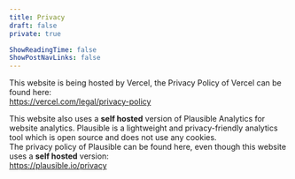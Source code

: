 ```yaml
---
title: Privacy
draft: false
private: true

ShowReadingTime: false
ShowPostNavLinks: false
---
```


This website is being hosted by Vercel, the Privacy Policy of Vercel can be found here:  
https://vercel.com/legal/privacy-policy

This website also uses a **self hosted** version of Plausible Analytics for website analytics. Plausible is a lightweight and privacy-friendly analytics tool which is open source and does not use any cookies.  
The privacy policy of Plausible can be found here, even though this website uses a **self hosted** version:  
https://plausible.io/privacy
